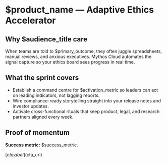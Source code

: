# $product_name — Adaptive Ethics Accelerator

## Why $audience_title care
When teams are told to $primary_outcome, they often juggle spreadsheets, manual reviews, and anxious executives. Mythos Cloud automates the signal capture so your ethics board sees progress in real time.

## What the sprint covers
- Establish a command centre for $activation_metric so leaders can act on leading indicators, not lagging reports.
- Wire compliance-ready storytelling straight into your release notes and investor updates.
- Activate cross-functional rituals that keep product, legal, and research partners aligned every week.

## Proof of momentum
**Success metric:** $success_metric.

[$cta_label]($cta_url)
